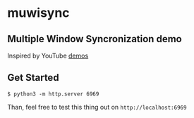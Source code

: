 # muwisync

## Multiple Window Syncronization demo

Inspired by YouTube [demos](https://youtu.be/Qy0lRh-jAOU?si=GySgd29NsoMKbeE0)

## Get Started

```console
$ python3 -m http.server 6969
```

Than, feel free to test this thing out on `http://localhost:6969`
